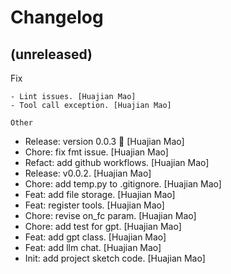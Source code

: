 Changelog
=========


(unreleased)
------------

Fix
~~~
- Lint issues. [Huajian Mao]
- Tool call exception. [Huajian Mao]

Other
~~~~~
- Release: version 0.0.3 🚀 [Huajian Mao]
- Chore: fix fmt issue. [Huajian Mao]
- Refact: add github workflows. [Huajian Mao]
- Release: v0.0.2. [Huajian Mao]
- Chore: add temp.py to .gitignore. [Huajian Mao]
- Feat: add file storage. [Huajian Mao]
- Feat: register tools. [Huajian Mao]
- Chore: revise on_fc param. [Huajian Mao]
- Chore: add test for gpt. [Huajian Mao]
- Feat: add gpt class. [Huajian Mao]
- Feat: add llm chat. [Huajian Mao]
- Init: add project sketch code. [Huajian Mao]


